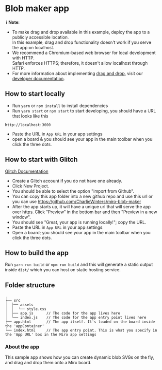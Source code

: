 # Blob maker app

**&nbsp;ℹ&nbsp;Note**:

- To make drag and drop available in this example, deploy the app to a publicly accessible location. \
  In this example, drag and drop functionality doesn't work if you serve the app on localhost.
- We recommend a Chromium-based web browser for local development with HTTP. \
  Safari enforces HTTPS; therefore, it doesn't allow localhost through HTTP.
- For more information about implementing [drag and drop](https://developers.miro.com/docs/add-drag-and-drop-to-your-app), visit our [developer documentation](https://developers.miro.com).

## How to start locally

- Run `yarn` or `npm install` to install dependencies
- Run `yarn start` or `npm start` to start developing, you should have a URL
  that looks like this

```
http://localhost:3000
```

- Paste the URL in `App URL` in your app settings
- open a board & you should see your app in the main toolbar when you click the
  three dots.

## How to start with Glitch

[Glitch Documentation](https://help.glitch.com/kb/article/20-importing-code-from-github/)

- Create a Glitch account if you do not have one already.
- Click New Project.
- You should be able to select the option "Import from Github".
- You can copy this app folder into a new github repo and use this url or you can use https://github.com/CharlieWinters/miro-blob-maker
- After the app starts up, it will have a unique url that will serve the app over https. Click "Preview" in the bottom bar and then "Preview in a new window".
- You should see "Great, your app is running locally!"; copy the URL.
- Paste the URL in `App URL` in your app settings
- Open a board; you should see your app in the main toolbar when you click the
  three dots.

## How to build the app

Run `yarn run build` or `npm run build` and this will generate a static output
inside `dist/` which you can host on static hosting service.

## Folder structure

```
.
├── src
│  ├── assets
│  │  └── style.css
│  ├── app.js      // The code for the app lives here
│  └── index.js    // The code for the app entry point lives here
├── app.html       // The app itself. It's loaded on the board inside the 'appContainer'
└── index.html     // The app entry point. This is what you specify in the 'App URL' box in the Miro app settings
```

### About the app

This sample app shows how you can create dynamic blob SVGs on the fly, and drag and drop them onto a Miro board.
